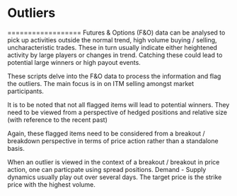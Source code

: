 # Outliers
==================
Futures & Options (F&O) data can be analysed to pick up activities outside the normal trend, high volume buying / selling, uncharacteristic trades.
These in turn usually indicate either heightened activity by large players or changes in trend. Catching these could lead to potential large winners or high payout events.

These scripts delve into the F&O data to process the information and flag the outliers. The main focus is in on ITM selling amongst market participants.

It is to be noted that not all flagged items will lead to potential winners. They need to be viewed from a perspective of hedged positions and relative size (with reference to the recent past)

Again, these flagged items need to be considered from a breakout / breakdown perspective in terms of price action rather than a standalone basis.

When an outlier is viewed in the context of a breakout / breakout in price action, one can particpate using spread positions. Demand - Supply dynamics usually play out over several days. The target price is the strike price with the highest volume. 
